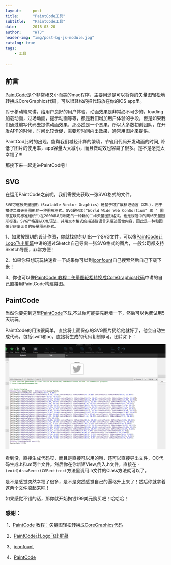 ```yaml
---
layout:     post
title:      "PaintCode工具"
subtitle:   "PaintCode工具"
date:       2018-03-20
author:     "WTJ"
header-img: "img/post-bg-js-module.jpg"
catalog: true
tags:
    - 工具

---
```


## 前言

[PaintCode](http://www.paintcodeapp.com/)是个非常棒又小而美的mac程序，主要用途是可以将你的矢量图轻松地转换成CoreGraphics代码，可以很轻松的把代码放在你的iOS app里。

对于移动端来讲，给用户良好的用户体验，动画效果是非常必不可少的，loading加载动画，过场动画，提示动画等等，都是我们增加用户体验的手段，但是如果我们通过编写代码去提供动画效果，那必然是一个恶果，所以大多数初创团队，在开发APP的时候，时间比较仓促，需要短时间内出效果，通常用图片来提供。

PaintCod此时的出现，能帮我们减轻计算的繁琐，节省用代码开发动画的时间, 降低了图片的使用率，app容量大大减小，而且做动效也容易了很多。是不是感觉太幸福了!!!

那接下来一起走进PaintCod吧！



## SVG

在运用PaintCode之前呢，我们需要先获取一张SVG格式的文件。

```
SVG可缩放矢量图形（Scalable Vector Graphics）是基于可扩展标记语言（XML），用于描述二维矢量图形的一种图形格式。SVG是W3C("World Wide Web ConSortium" 即 " 国际互联网标准组织")在2000年8月制定的一种新的二维矢量图形格式，也是规范中的网络矢量图形标准。SVG严格遵从XML语法，并用文本格式的描述性语言来描述图像内容，因此是一种和图像分辨率无关的矢量图形格式。
```



1、如果按照UI的设计作图，你就找你的UI出一个SVG文件，可以像[PaintCode让Logo飞出屏幕](https://www.jianshu.com/p/88da7eaf7c46)中讲的通过Sketch自己导出一张SVG格式的图片，一般公司都支持Sketch导图，非常方便！

2、如果你只想玩玩快速看一下成果你可以到[iconfount](http://www.iconfont.cn/home/index?spm=a313x.7781069.1998910419.2)自己搜索然后自己下载下来！

3、你也可以像[PaintCode 教程：矢量图轻松转换成CoreGraphics代码](http://www.cocoachina.com/ios/20150601/11956.html)中讲的自己直接用PaintCode构建类图。



## PaintCode

当然你要先到这里[PaintCode](http://www.paintcodeapp.com)下载,不过你可能要先翻墙一下，然后可以免费试用5天玩玩。

PaintCode的用法很简单，直接将上面保存的SVG图片扔给他就好了，他会自动生成代码，包括swift和oc，直接将生成的代码复制即可。图片如下：

<div>

​    <img class="shadow" src="/img/in-post/paintCode.jpg" width="760">

</div>

看到没，直接生成代码哎，而且是直接可以用的哦，还可以直接导出文件，OC代码生成.h和.m两个文件。然后你在你新建View,倒入.h文件，直接在 `-(void)drawRect:(CGRect)rect`方法里调用.h文件的Class方法就可以了。

是不是感觉突然幸福了很多，是不是突然感觉自己的逼格升上来了！然后你就拿着这两个文件浪起来吧！

如果感觉不错的话，那你就开始掏钱199美元购买吧！哈哈哈！


### 感谢：

​	1、[PaintCode 教程：矢量图轻松转换成CoreGraphics代码](http://www.cocoachina.com/ios/20150601/11956.html)

​	2、[PaintCode让Logo飞出屏幕](https://www.jianshu.com/p/88da7eaf7c46)

​	3、[iconfount](http://www.iconfont.cn/home/index?spm=a313x.7781069.1998910419.2)

​	4、[PaintCode](http://www.paintcodeapp.com)

